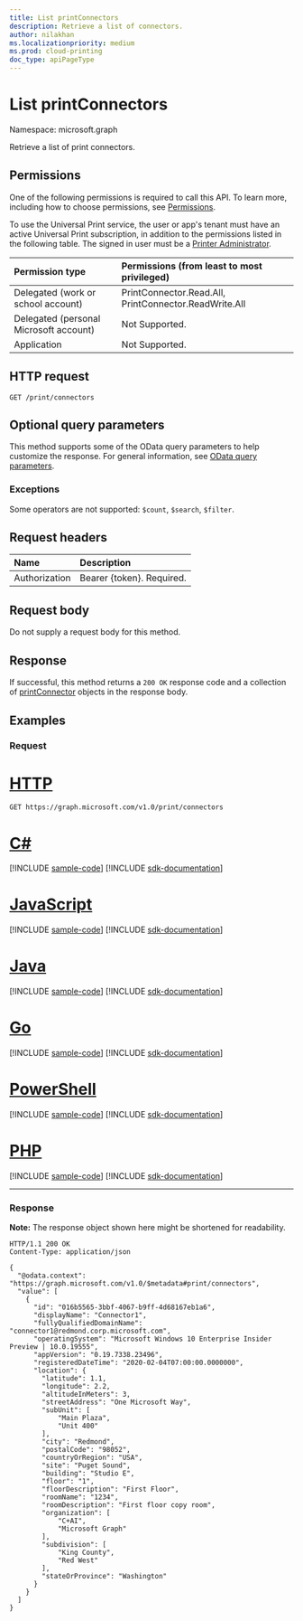 ```yaml
---
title: List printConnectors
description: Retrieve a list of connectors.
author: nilakhan
ms.localizationpriority: medium
ms.prod: cloud-printing
doc_type: apiPageType
---
```


# List printConnectors
Namespace: microsoft.graph

Retrieve a list of print connectors.

## Permissions
One of the following permissions is required to call this API. To learn more, including how to choose permissions, see [Permissions](/graph/permissions-reference).

To use the Universal Print service, the user or app's tenant must have an active Universal Print subscription, in addition to the permissions listed in the following table. The signed in user must be a [Printer Administrator](/azure/active-directory/users-groups-roles/directory-assign-admin-roles#printer-administrator).

|Permission type | Permissions (from least to most privileged) |
|:---------------|:--------------------------------------------|
|Delegated (work or school account)| PrintConnector.Read.All, PrintConnector.ReadWrite.All |
|Delegated (personal Microsoft account)|Not Supported.|
|Application| Not Supported. |

## HTTP request

<!-- {
  "blockType": "ignored"
}
-->
``` http
GET /print/connectors
```

## Optional query parameters
This method supports some of the OData query parameters to help customize the response. For general information, see [OData query parameters](/graph/query-parameters).

### Exceptions
Some operators are not supported: `$count`, `$search`, `$filter`.

## Request headers
| Name      |Description|
|:----------|:----------|
| Authorization | Bearer {token}. Required. |

## Request body
Do not supply a request body for this method.

## Response

If successful, this method returns a `200 OK` response code and a collection of [printConnector](../resources/printconnector.md) objects in the response body.

## Examples

### Request

# [HTTP](#tab/http)
<!-- {
  "blockType": "request",
  "name": "list_printconnector_1"
}
-->
``` http
GET https://graph.microsoft.com/v1.0/print/connectors
```

# [C#](#tab/csharp)
[!INCLUDE [sample-code](../includes/snippets/csharp/list-printconnector-1-csharp-snippets.md)]
[!INCLUDE [sdk-documentation](../includes/snippets/snippets-sdk-documentation-link.md)]

# [JavaScript](#tab/javascript)
[!INCLUDE [sample-code](../includes/snippets/javascript/list-printconnector-1-javascript-snippets.md)]
[!INCLUDE [sdk-documentation](../includes/snippets/snippets-sdk-documentation-link.md)]

# [Java](#tab/java)
[!INCLUDE [sample-code](../includes/snippets/java/list-printconnector-1-java-snippets.md)]
[!INCLUDE [sdk-documentation](../includes/snippets/snippets-sdk-documentation-link.md)]

# [Go](#tab/go)
[!INCLUDE [sample-code](../includes/snippets/go/list-printconnector-1-go-snippets.md)]
[!INCLUDE [sdk-documentation](../includes/snippets/snippets-sdk-documentation-link.md)]

# [PowerShell](#tab/powershell)
[!INCLUDE [sample-code](../includes/snippets/powershell/list-printconnector-1-powershell-snippets.md)]
[!INCLUDE [sdk-documentation](../includes/snippets/snippets-sdk-documentation-link.md)]

# [PHP](#tab/php)
[!INCLUDE [sample-code](../includes/snippets/php/list-printconnector-1-php-snippets.md)]
[!INCLUDE [sdk-documentation](../includes/snippets/snippets-sdk-documentation-link.md)]

---


### Response
**Note:** The response object shown here might be shortened for readability.
<!-- {
  "blockType": "response",
  "truncated": true,
  "@odata.type": "Collection(microsoft.graph.printConnector)"
}
-->
``` http
HTTP/1.1 200 OK
Content-Type: application/json

{
  "@odata.context": "https://graph.microsoft.com/v1.0/$metadata#print/connectors",
  "value": [
    {
      "id": "016b5565-3bbf-4067-b9ff-4d68167eb1a6",
      "displayName": "Connector1",
      "fullyQualifiedDomainName": "connector1@redmond.corp.microsoft.com",
      "operatingSystem": "Microsoft Windows 10 Enterprise Insider Preview | 10.0.19555",
      "appVersion": "0.19.7338.23496",
      "registeredDateTime": "2020-02-04T07:00:00.0000000",
      "location": {
        "latitude": 1.1,
        "longitude": 2.2,
        "altitudeInMeters": 3,
        "streetAddress": "One Microsoft Way",
        "subUnit": [
            "Main Plaza",
            "Unit 400"
        ],
        "city": "Redmond",
        "postalCode": "98052",
        "countryOrRegion": "USA",
        "site": "Puget Sound",
        "building": "Studio E",
        "floor": "1",
        "floorDescription": "First Floor",
        "roomName": "1234",
        "roomDescription": "First floor copy room",
        "organization": [
            "C+AI",
            "Microsoft Graph"
        ],
        "subdivision": [
            "King County",
            "Red West"
        ],
        "stateOrProvince": "Washington"
      }
    }
  ]
}
```

